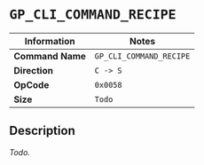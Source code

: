 # `GP_CLI_COMMAND_RECIPE`

| Information               | Notes |
|---                        |---    |
| **Command Name**          | `GP_CLI_COMMAND_RECIPE` |
| **Direction**             | `C -> S` |
| **OpCode**                | `0x0058` |
| **Size**                  | `Todo` |

## Description

_Todo._